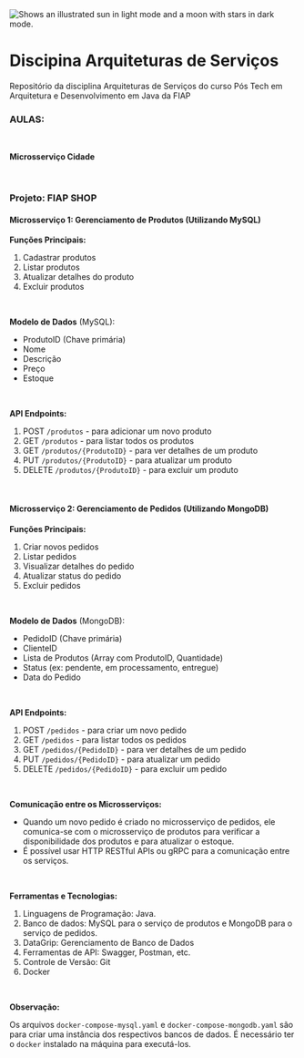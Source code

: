 <picture>
  <img alt="Shows an illustrated sun in light mode and a moon with stars in dark mode." src="https://on.fiap.com.br/theme/fiap/postech/pos-tech.png">
</picture>

# Discipina Arquiteturas de Serviços


Repositório da disciplina Arquiteturas de Serviços do curso Pós Tech em Arquitetura e Desenvolvimento em Java da FIAP


### AULAS:

<br>

**Microsserviço Cidade**


<br>

### Projeto: FIAP SHOP

#### Microsserviço 1: Gerenciamento de Produtos (Utilizando MySQL)

**Funções Principais:**

1. Cadastrar produtos
2. Listar produtos
3. Atualizar detalhes do produto
4. Excluir produtos

<br>

**Modelo de Dados** (MySQL):

* ProdutoID (Chave primária)
* Nome
* Descrição
* Preço
* Estoque

<br>

**API Endpoints:**

1. POST `/produtos` - para adicionar um novo produto
2. GET `/produtos` - para listar todos os produtos
3. GET `/produtos/{ProdutoID}` - para ver detalhes de um produto
4. PUT `/produtos/{ProdutoID}` - para atualizar um produto
5. DELETE `/produtos/{ProdutoID}` - para excluir um produto

<br>

#### Microsserviço 2: Gerenciamento de Pedidos (Utilizando MongoDB)

**Funções Principais:**

1. Criar novos pedidos
2. Listar pedidos
3. Visualizar detalhes do pedido
4. Atualizar status do pedido
5. Excluir pedidos

<br>

**Modelo de Dados** (MongoDB):

* PedidoID (Chave primária)
* ClienteID
* Lista de Produtos (Array com ProdutoID, Quantidade)
* Status (ex: pendente, em processamento, entregue)
* Data do Pedido

<br>

**API Endpoints:**

1. POST `/pedidos` - para criar um novo pedido
2. GET `/pedidos` - para listar todos os pedidos
3. GET `/pedidos/{PedidoID}` - para ver detalhes de um pedido
4. PUT `/pedidos/{PedidoID}` - para atualizar um pedido
5. DELETE `/pedidos/{PedidoID}` - para excluir um pedido

<br>

**Comunicação entre os Microsserviços:**

* Quando um novo pedido é criado no microsserviço de pedidos, ele comunica-se com o microsserviço de produtos para verificar a disponibilidade dos produtos e para atualizar o estoque.
* É possível usar HTTP RESTful APIs ou gRPC para a comunicação entre os serviços.

<br>

**Ferramentas e Tecnologias:**

1. Linguagens de Programação: Java.
2. Banco de dados: MySQL para o serviço de produtos e MongoDB para o serviço de pedidos.
3. DataGrip: Gerenciamento de Banco de Dados
4. Ferramentas de API: Swagger, Postman, etc.
5. Controle de Versão: Git
6. Docker


<br>

**Observação:**

Os arquivos `docker-compose-mysql.yaml` e `docker-compose-mongodb.yaml` são para criar uma instância dos respectivos bancos de dados.  É necessário ter o `docker` instalado na máquina para executá-los.

